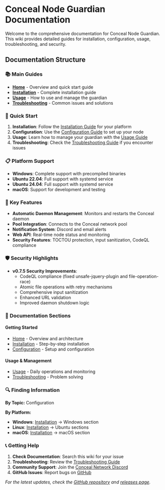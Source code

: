 # Conceal Node Guardian Documentation

Welcome to the comprehensive documentation for Conceal Node Guardian. This wiki provides detailed guides for installation, configuration, usage, troubleshooting, and security.

## Documentation Structure

### 📚 **Main Guides**

- **[Home](Home.md)** - Overview and quick start guide
- **[Installation](Installation.md)** - Complete installation guide
- **[Usage](Usage.md)** - How to use and manage the guardian
- **[Troubleshooting](Troubleshooting.md)** - Common issues and solutions

### 🚀 **Quick Start**

1. **Installation**: Follow the [Installation Guide](Installation.md) for your platform
2. **Configuration**: Use the [Configuration Guide](Configuration.md) to set up your node
3. **Usage**: Learn how to manage your guardian with the [Usage Guide](Usage.md)
4. **Troubleshooting**: Check the [Troubleshooting Guide](Troubleshooting.md) if you encounter issues

### 📋 **Platform Support**

- **Windows**: Complete support with precompiled binaries
- **Ubuntu 22.04**: Full support with systemd service
- **Ubuntu 24.04**: Full support with systemd service
- **macOS**: Support for development and testing

### 🔧 **Key Features**

- **Automatic Daemon Management**: Monitors and restarts the Conceal daemon
- **Pool Integration**: Connects to the Conceal network pool
- **Notification System**: Discord and email alerts
- **Web API**: Real-time node status and monitoring
- **Security Features**: TOCTOU protection, input sanitization, CodeQL compliance

### 🛡️ **Security Highlights**

- **v0.7.5 Security Improvements**:
  - CodeQL compliance (fixed unsafe-jquery-plugin and file-operation-race)
  - Atomic file operations with retry mechanisms
  - Comprehensive input sanitization
  - Enhanced URL validation
  - Improved daemon shutdown logic

### 📖 **Documentation Sections**

#### **Getting Started**
- [Home](Home.md) - Overview and architecture
- [Installation](Installation.md) - Step-by-step installation
- [Configuration](Configuration.md) - Setup and configuration

#### **Usage & Management**
- [Usage](Usage.md) - Daily operations and monitoring
- [Troubleshooting](Troubleshooting.md) - Problem solving

### 🔍 **Finding Information**

**By Topic:**
Configuration

**By Platform:**
- **Windows**: [Installation](Installation.md) → Windows section
- **Linux**: [Installation](Installation.md) → Ubuntu sections
- **macOS**: [Installation](Installation.md) → macOS section

### 📞 **Getting Help**

1. **Check Documentation**: Search this wiki for your issue
2. **Troubleshooting**: Review the [Troubleshooting Guide](Troubleshooting.md)
3. **Community Support**: Join the [Conceal Network Discord](https://discord.gg/conceal)
4. **GitHub Issues**: Report bugs on [GitHub](https://github.com/ConcealNetwork/conceal-guardian/issues)


*For the latest updates, check the [GitHub repository](https://github.com/ConcealNetwork/conceal-guardian) and [releases page](https://github.com/ConcealNetwork/conceal-guardian/releases).* 